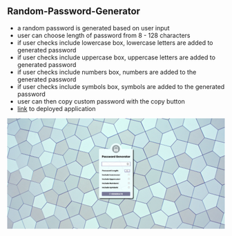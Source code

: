 ## Random-Password-Generator
* a random password is generated based on user input
* user can choose length of password from 8 - 128 characters
* if user checks include lowercase box, lowercase letters are added to generated password
* if user checks include uppercase box, uppercase letters are added to generated password
* if user checks include numbers box, numbers are added to the generated password
* if user checks include symbols box, symbols are added to the generated password
* user can then copy custom password with the copy button
* [link](https://wattierdan.github.io/Random_Password_Generator/) to deployed application

![Webpage Screenshot](/assets/imgs/screencapture-wattierdan-github-io-Random-Password-Generator-2020-10-17-15_32_26.png)
